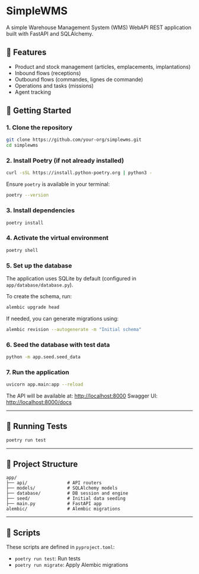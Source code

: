 # SimpleWMS

A simple Warehouse Management System (WMS) WebAPI REST application built with FastAPI and SQLAlchemy.

## 🧱 Features

* Product and stock management (articles, emplacements, implantations)
* Inbound flows (receptions)
* Outbound flows (commandes, lignes de commande)
* Operations and tasks (missions)
* Agent tracking

## 🚀 Getting Started

### 1. Clone the repository

```bash
git clone https://github.com/your-org/simplewms.git
cd simplewms
```

### 2. Install Poetry (if not already installed)

```bash
curl -sSL https://install.python-poetry.org | python3 -
```

Ensure `poetry` is available in your terminal:

```bash
poetry --version
```

### 3. Install dependencies

```bash
poetry install
```

### 4. Activate the virtual environment

```bash
poetry shell
```

### 5. Set up the database

The application uses SQLite by default (configured in `app/database/database.py`).

To create the schema, run:

```bash
alembic upgrade head
```

If needed, you can generate migrations using:

```bash
alembic revision --autogenerate -m "Initial schema"
```

### 6. Seed the database with test data

```bash
python -m app.seed.seed_data
```

### 7. Run the application

```bash
uvicorn app.main:app --reload
```

The API will be available at: [http://localhost:8000](http://localhost:8000)
Swagger UI: [http://localhost:8000/docs](http://localhost:8000/docs)

---

## 🧪 Running Tests

```bash
poetry run test
```

---

## 📁 Project Structure

```
app/
├── api/               # API routers
├── models/            # SQLAlchemy models
├── database/          # DB session and engine
├── seed/              # Initial data seeding
├── main.py            # FastAPI app
alembic/               # Alembic migrations
```

---

## 🔧 Scripts

These scripts are defined in `pyproject.toml`:
* `poetry run test`: Run tests
* `poetry run migrate`: Apply Alembic migrations


<!-- Security scan triggered at 2025-09-02 01:38:36 -->

<!-- Security scan triggered at 2025-09-09 05:31:31 -->

<!-- Security scan triggered at 2025-09-28 15:34:26 -->